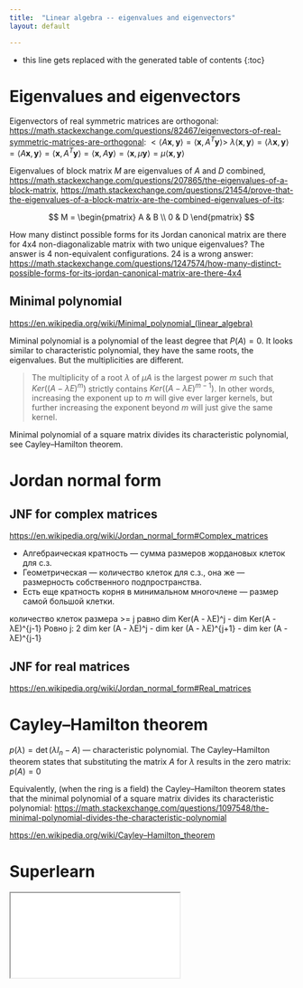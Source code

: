 ```yaml
---
title:  "Linear algebra -- eigenvalues and eigenvectors"
layout: default

---
```


* this line gets replaced with the generated table of contents
{:toc}

# Eigenvalues and eigenvectors

Eigenvectors of real symmetric matrices are orthogonal: <https://math.stackexchange.com/questions/82467/eigenvectors-of-real-symmetric-matrices-are-orthogonal>:
$<\langle A\mathbf{x},\mathbf{y}\rangle = \langle\mathbf{x},A^T\mathbf{y}\rangle>$
$\lambda\langle\mathbf{x},\mathbf{y}\rangle = \langle\lambda\mathbf{x},\mathbf{y}\rangle = \langle A\mathbf{x},\mathbf{y}\rangle = \langle\mathbf{x},A^T\mathbf{y}\rangle = \langle\mathbf{x},A\mathbf{y}\rangle = \langle\mathbf{x},\mu\mathbf{y}\rangle = \mu\langle\mathbf{x},\mathbf{y}\rangle$

Eigenvalues of block matrix $M$ are eigenvalues of $A$ and $D$ combined, <https://math.stackexchange.com/questions/207865/the-eigenvalues-of-a-block-matrix>, <https://math.stackexchange.com/questions/21454/prove-that-the-eigenvalues-of-a-block-matrix-are-the-combined-eigenvalues-of-its>:

$$
M = 
\begin{pmatrix} 
A & B \\
0 & D
\end{pmatrix}
$$

How many distinct possible forms for its Jordan canonical matrix are there for 4x4 non-diagonalizable matrix with two unique eigenvalues?
The answer is 4 non-equivalent configurations.
24 is a wrong answer: <https://math.stackexchange.com/questions/1247574/how-many-distinct-possible-forms-for-its-jordan-canonical-matrix-are-there-4x4>

## Minimal polynomial

<https://en.wikipedia.org/wiki/Minimal_polynomial_(linear_algebra)>

Miminal polynomial is a polynomial of the least degree that $P(A) = 0$. It looks similar to characteristic polynomial, they have the same roots, the eigenvalues. But the multiplicities are different.

> The multiplicity of a root $\lambda$ of $\mu A$ is the largest power $m$ such that $Ker((A − \lambda E)^m)$ strictly contains $Ker((A − \lambda E)^{m−1})$. In other words, increasing the exponent up to $m$ will give ever larger kernels, but further increasing the exponent beyond $m$ will just give the same kernel. 

Minimal polynomial of a square matrix divides its characteristic polynomial, see Cayley–Hamilton theorem.

# Jordan normal form

## JNF for complex matrices

<https://en.wikipedia.org/wiki/Jordan_normal_form#Complex_matrices>

- Алгебраическая кратность — сумма размеров жордановых клеток для с.з.
- Геометрическая — количество клеток для с.з., она же — размерность собственного подпространства.
- Есть еще кратность корня в минимальном многочлене — размер самой большой клетки.

количество клеток размера >= j равно dim Ker(A - λE)^j - dim Ker(A - λE)^{j-1}
Ровно j: 2 dim ker (A - λE)^j - dim ker (A - λE)^{j+1} - dim ker (A - λE)^{j-1}

## JNF for real matrices

<https://en.wikipedia.org/wiki/Jordan_normal_form#Real_matrices>

# Cayley–Hamilton theorem

$p(\lambda )=\det(\lambda I_{n}-A)$ — characteristic polynomial. The Cayley–Hamilton theorem states that substituting the matrix $A$ for $\lambda$ results in the zero matrix: $p(A) = 0$ 

Equivalently, (when the ring is a field) the Cayley–Hamilton theorem states that the minimal polynomial of a square matrix divides its characteristic polynomial: <https://math.stackexchange.com/questions/1097548/the-minimal-polynomial-divides-the-characteristic-polynomial>

<https://en.wikipedia.org/wiki/Cayley–Hamilton_theorem>

# Superlearn

<iframe class="autoresize nodisplay superlearn-iframe" src="{{ site.superlearn_url }}/ht/asdf2?deckname=math -- linear algebra -- eigenvalues and eigenvectors">
    <p>Your browser does not support iframes.</p>
</iframe>

